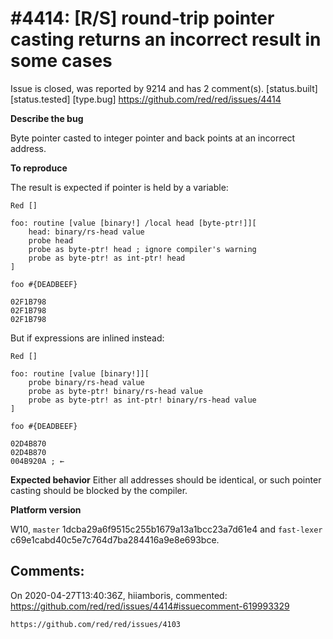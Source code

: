 
#4414: [R/S] round-trip pointer casting returns an incorrect result in some cases
================================================================================
Issue is closed, was reported by 9214 and has 2 comment(s).
[status.built] [status.tested] [type.bug]
<https://github.com/red/red/issues/4414>

**Describe the bug**

Byte pointer casted to integer pointer and back points at an incorrect address.

**To reproduce**

The result is expected if pointer is held by a variable:
```red
Red []

foo: routine [value [binary!] /local head [byte-ptr!]][
	head: binary/rs-head value
	probe head
	probe as byte-ptr! head ; ignore compiler's warning
	probe as byte-ptr! as int-ptr! head
]

foo #{DEADBEEF}
```
```assembly
02F1B798
02F1B798
02F1B798
```

But if expressions are inlined instead:
```red
Red []

foo: routine [value [binary!]][
	probe binary/rs-head value
	probe as byte-ptr! binary/rs-head value
	probe as byte-ptr! as int-ptr! binary/rs-head value
]

foo #{DEADBEEF}
```
```assembly
02D4B870
02D4B870
004B920A ; ←
```

**Expected behavior**
Either all addresses should be identical, or such pointer casting should be blocked by the compiler.

**Platform version**

W10, `master` 1dcba29a6f9515c255b1679a13a1bcc23a7d61e4 and `fast-lexer` c69e1cabd40c5e7c764d7ba284416a9e8e693bce.



Comments:
--------------------------------------------------------------------------------

On 2020-04-27T13:40:36Z, hiiamboris, commented:
<https://github.com/red/red/issues/4414#issuecomment-619993329>

    https://github.com/red/red/issues/4103

